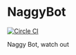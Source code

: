 NaggyBot
========

[![Circle CI](https://circleci.com/gh/dmskr/naggybot.svg?style=svg)](https://circleci.com/gh/dmskr/naggybot)

Naggy Bot, watch out

